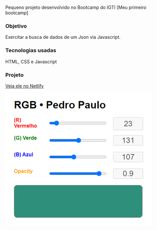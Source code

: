 Pequeno projeto desenvolvido no Bootcamp do IGTI [Meu primeiro bootcamp]

### Objetivo

Exercitar a busca de dados de um Json via Javascript.

### Tecnologias usadas

HTML, CSS e Javascript

### Projeto

<a href="https://pedropaulodf-igti-rgb.netlify.app/" target="_blank">Veja ele no Netlify</a>

<img src="img/rgb.png">

